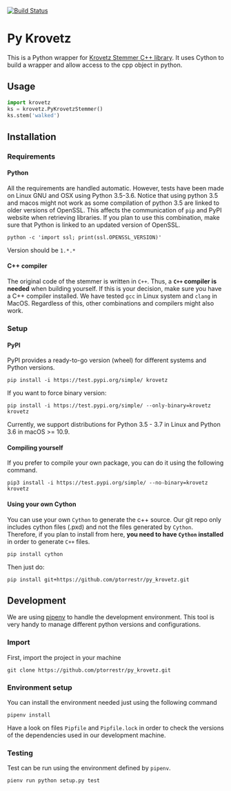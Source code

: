 [![Build Status](https://travis-ci.org/ptorrestr/py_krovetz.svg?branch=master)](https://travis-ci.org/ptorrestr/py_krovetz)

# Py Krovetz

This is a Python wrapper for [Krovetz Stemmer C++ library](https://sourceforge.net/p/lemur/wiki/KrovetzStemmer). It uses Cython to build a wrapper and allow access to the cpp object in python.

## Usage

```python
import krovetz
ks = krovetz.PyKrovetzStemmer()
ks.stem('walked')
```

## Installation

### Requirements

#### Python
All the requirements are handled automatic. However, tests have been made on Linux GNU and OSX using Python 3.5-3.6. Notice that using python 3.5 and macos might not work as some compilation of python 3.5 are linked to older versions of OpenSSL. This affects the communication of `pip` and PyPI website when retrieving libraries. If you plan to use this combination, make sure that Python is linked to an updated version of OpenSSL.

`python -c 'import ssl; print(ssl.OPENSSL_VERSION)'`

Version should be `1.*.*`

#### C++ compiler
The original code of the stemmer is written in `C++`. Thus, a **`C++` compiler is needed** when building yourself. If this is your decision, make sure you have a C++ compiler installed. We have tested `gcc` in Linux system and `clang` in MacOS. Regardless of this, other combinations and compilers might also work.

### Setup

#### PyPI
PyPI provides a ready-to-go version (wheel) for different systems and Python versions.

`pip install -i https://test.pypi.org/simple/ krovetz`

If you want to force binary version:

`pip install -i https://test.pypi.org/simple/ --only-binary=krovetz krovetz`

Currently, we support distributions for Python 3.5 - 3.7 in Linux and Python 3.6 in macOS >= 10.9.

#### Compiling yourself
If you prefer to compile your own package, you can do it using the following command.

`pip3 install -i https://test.pypi.org/simple/ --no-binary=krovetz krovetz`

#### Using your own Cython
You can use your own `Cython` to generate the c++ source. Our git repo only includes cython files (.pxd) and not the files generated by `Cython`. Therefore, if you plan to install from here, **you need to have `Cython` installed** in order to generate `C++` files. 

`pip install cython`

Then just do:

`pip install git+https://github.com/ptorrestr/py_krovetz.git`

## Development
We are using [pipenv](https://github.com/pypa/pipenv) to handle the development environment. This tool is very handy to manage different python versions and configurations.

### Import
First, import the project in your machine

`git clone https://github.com/ptorrestr/py_krovetz.git`

### Environment setup
You can install the environment needed just using the following command

`pipenv install`

Have a look on files `Pipfile` and `Pipfile.lock` in order to check the versions of the dependencies used in our development machine.

### Testing
Test can be run using the environment defined by `pipenv`.

`pienv run python setup.py test`

